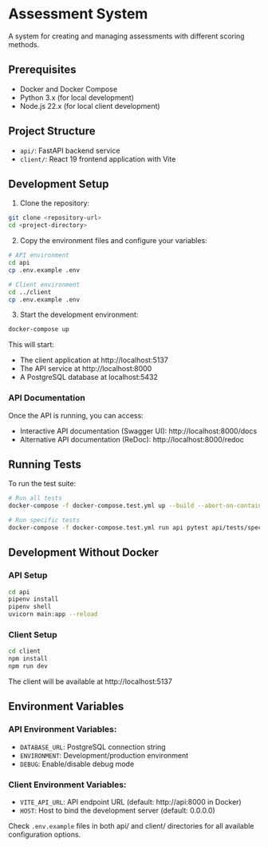 # Assessment System

A system for creating and managing assessments with different scoring methods.

## Prerequisites

- Docker and Docker Compose
- Python 3.x (for local development)
- Node.js 22.x (for local client development)

## Project Structure

- `api/`: FastAPI backend service
- `client/`: React 19 frontend application with Vite

## Development Setup

1. Clone the repository:
```bash
git clone <repository-url>
cd <project-directory>
```

2. Copy the environment files and configure your variables:
```bash
# API environment
cd api
cp .env.example .env

# Client environment
cd ../client
cp .env.example .env
```

3. Start the development environment:
```bash
docker-compose up
```

This will start:
- The client application at http://localhost:5137
- The API service at http://localhost:8000
- A PostgreSQL database at localhost:5432

### API Documentation

Once the API is running, you can access:
- Interactive API documentation (Swagger UI): http://localhost:8000/docs
- Alternative API documentation (ReDoc): http://localhost:8000/redoc

## Running Tests

To run the test suite:

```bash
# Run all tests
docker-compose -f docker-compose.test.yml up --build --abort-on-container-exit

# Run specific tests
docker-compose -f docker-compose.test.yml run api pytest api/tests/specific_test.py
```

## Development Without Docker

### API Setup

```bash
cd api
pipenv install
pipenv shell
uvicorn main:app --reload
```

### Client Setup

```bash
cd client
npm install
npm run dev
```

The client will be available at http://localhost:5137

## Environment Variables

### API Environment Variables:
- `DATABASE_URL`: PostgreSQL connection string
- `ENVIRONMENT`: Development/production environment
- `DEBUG`: Enable/disable debug mode

### Client Environment Variables:
- `VITE_API_URL`: API endpoint URL (default: http://api:8000 in Docker)
- `HOST`: Host to bind the development server (default: 0.0.0.0)

Check `.env.example` files in both api/ and client/ directories for all available configuration options. 